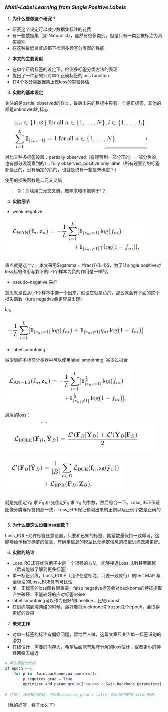 ### *Multi-Label Learning from Single Positive Labels*



1. **为什么要做这个研究？**

- 研究这个设定可以减少数据集标注的花费
- 有一些数据集（如iNaturalist），虽然有很多类别，但是只有一类会被标注为真实类别
- 在这种最低监督成都下检测多标签分类器的性能

2. **本文的主要贡献**

- 在单个正确标签的设定下，检测多标签分类方法的表现
- 提出了一种新的针对单个正确标签的loss function
- 在4个多分类数据集上做loss的实验评估

3. **实验的基本设定**

关注的是partial observed的样本，最后出来的目标中只有一个是正标签，其他的都是unknowed的标志

![image-20221018104458135](assets/image-20221018104458135.png)

对比三种多标签设置：partially observed（有观察到一部分正的，一部分负的，也有部分没观察到的）, fully observed, positive only label（所有观察到的标签都是正的，没有确定的负的，也就是说有一些是未确定？）

使用的损失函数是二元交叉熵

> **Q：为啥用二元交叉熵，概率求和不能等于1？**



4. **实验细节**

- weak negative

![image-20221018210206557](assets/image-20221018210206557.png)

重点就是这个$\gamma$ ，本文采用$\gamma = \frac{1}{L-1}$，为了让single positive对loss起的作用与剩下的L-1个样本为负的作用是一样的。

- pseudo-negative 采样

意思就是说从L-1个样本中选一个出来，假设它就是负的，那么就会有下面的这个损失函数（ture negative会更容易出现）

$L_{IU}$

![image-20221018210458348](assets/image-20221018210458348.png)

- label smoothing

减少训练多标签分类器中可以使用label smoothing, 减少过拟合

![image-20221018210556575](assets/image-20221018210556575.png)



最后的loss：

![image-20221019111549056](assets/image-20221019111549056.png)

![image-20221019111557167](assets/image-20221019111557167.png)

就是先固定$Y_B$ 求 $F_B$ 和 先固定$F_B$ 求 $Y_B$ 的参数，然后综合一下。Loss_BCE保证图像分类与标签预测一致，Loss_EPR保证预测出来的正例以及正例个数是正确的

------

5. **为什么要这么设置loss函数？**

Loss_ROLE允许标签任意设置，只要和已知的标签、期望数量保持一致即可。这能够给予标签确定的信息，有确定信息的模型比无确定信息的模型训练效果更好。



6. **实验的结论**

- Loss_ROLE在线性例子中是一个很强的方法，能够接近Loss_IUN甚至超越（后者能够了解到更多标签）
- 单一标签训练，Loss_ROLE（允许任意标注，只要一致就行）的test MAP 与全标注的Loss_BCE具有可比性
- 单一正标签的loss函数很重要，false negative标签会对backbone的特征提取产生破坏，不能较好的应对标签noise
- label smoothing可以作为很好的baseline，比较robust
- 在训练端到端网络的时候，最好能将backbone先frozon几个epoch，会取得更好的效果



7. **未来工作**

- 对单一标签的标注有偏好问题，留给后人做，这篇文章只关注单一标签识别的潜力
- 在线估计，需要的内存大，希望后面能有矩阵分解的loss估计，或者更小的神经网络去逼近



```python
# 解冻模型的代码
if epoch ==1:
    for p in  Swin.backbone.parameters():
        p.requires_grad = True
        optimizer.add_param_group({'params': Swin.backbone.parameters()})

# 注意： 冻结模型的话，不仅要requires_grad = false，优化器也要用filter屏蔽
```





（我的妈呀，看了太久了）